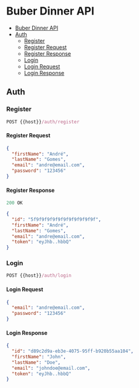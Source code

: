 # Buber Dinner API

- [Buber Dinner API](#buber-dinner-api)
- [Auth](#auth)
  - [Register](#register)
  - [Register Request](#register-request)
  - [Register Response](#register-response)
  - [Login](#login)
  - [Login Request](#login-request)
  - [Login Response](#login-response)

## Auth

### Register

```js
POST {{host}}/auth/register
```

#### Register Request

```json
{
  "firstName": "André",
  "lastName": "Gomes",
  "email": "andre@email.com",
  "password": "123456"
}
```

#### Register Response

```js
200 OK
```

```json
{
  "id": "5f9f9f9f9f9f9f9f9f9f9f9f",
  "firstName": "André",
  "lastName": "Gomes",
  "email": "andre@email.com",
  "token": "eyJhb..hbbQ"
}
```

### Login

```js
POST {{host}}/auth/login
```

#### Login Request

```json
{
  "email": "andre@email.com",
  "password": "123456"
}
```

#### Login Response

```json
{
  "id": "d89c2d9a-eb3e-4075-95ff-b920b55aa104",
  "firstName": "John",
  "lastName": "Doe",
  "email": "johndoe@email.com",
  "token": "eyJhb..hbbQ"
}
```

